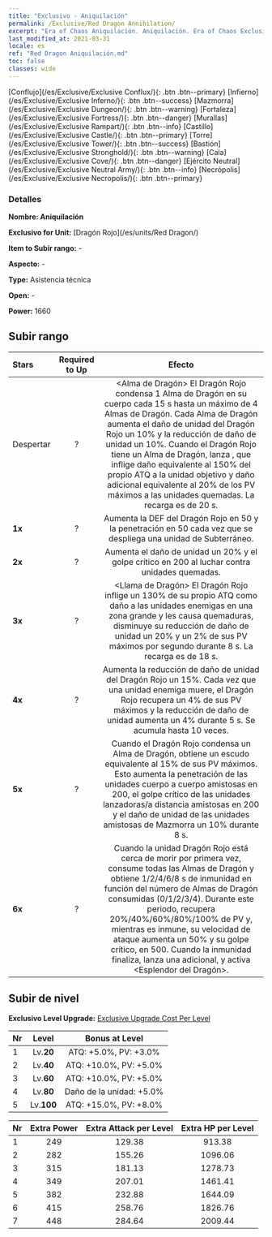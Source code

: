 ```yaml
---
title: "Exclusivo - Aniquilación"
permalink: /Exclusive/Red Dragon Annihilation/
excerpt: "Era of Chaos Aniquilación. Aniquilación. Era of Chaos Exclusivo Aniquilación. Dragón Rojo Exclusivo."
last_modified_at: 2021-03-31
locale: es
ref: "Red Dragon Aniquilación.md"
toc: false
classes: wide
---
```

 [Conflujo](/es/Exclusive/Exclusive Conflux/){: .btn .btn--primary} [Infierno](/es/Exclusive/Exclusive Inferno/){: .btn .btn--success} [Mazmorra](/es/Exclusive/Exclusive Dungeon/){: .btn .btn--warning} [Fortaleza](/es/Exclusive/Exclusive Fortress/){: .btn .btn--danger} [Murallas](/es/Exclusive/Exclusive Rampart/){: .btn .btn--info} [Castillo](/es/Exclusive/Exclusive Castle/){: .btn .btn--primary} [Torre](/es/Exclusive/Exclusive Tower/){: .btn .btn--success} [Bastión](/es/Exclusive/Exclusive Stronghold/){: .btn .btn--warning} [Cala](/es/Exclusive/Exclusive Cove/){: .btn .btn--danger} [Ejército Neutral](/es/Exclusive/Exclusive Neutral Army/){: .btn .btn--info} [Necrópolis](/es/Exclusive/Exclusive Necropolis/){: .btn .btn--primary} 

### Detalles
 **Nombre: Aniquilación** 

 **Exclusivo for Unit:** [Dragón Rojo](/es/units/Red Dragon/) 

 **Item to Subir rango:** -

 **Aspecto:** -

 **Type:** Asistencia técnica

 **Open:** -

 **Power:** 1660

## Subir rango

  |     Stars    |  Required to Up | Efecto |
  |:-------------|:---------------:|:---------------:|
  |  Despertar  | ? | <Alma de Dragón> El Dragón Rojo condensa 1 Alma de Dragón en su cuerpo cada 15 s hasta un máximo de 4 Almas de Dragón. Cada Alma de Dragón aumenta el daño de unidad del Dragón Rojo un 10% y la reducción de daño de unidad un 10%. Cuando el Dragón Rojo tiene un Alma de Dragón, lanza <Llama Infernal>, que inflige daño equivalente al 150% del propio ATQ a la unidad objetivo y daño adicional equivalente al 20% de los PV máximos a las unidades quemadas. La recarga es de 20 s. |
  | **1x** <i class="fas fa-star"/> | ? | Aumenta la DEF del Dragón Rojo en 50 y la penetración en 50 cada vez que se despliega una unidad de Subterráneo. |
  | **2x** <i class="fas fa-star"/> | ? | Aumenta el daño de unidad un 20% y el golpe crítico en 200 al luchar contra unidades quemadas. |
  | **3x** <i class="fas fa-star"/> | ? | <Llama de Dragón> El Dragón Rojo inflige un 130% de su propio ATQ como daño a las unidades enemigas en una zona grande y les causa quemaduras, disminuye su reducción de daño de unidad un 20% y un 2% de sus PV máximos por segundo durante 8 s. La recarga es de 18 s. |
  | **4x** <i class="fas fa-star"/> | ? | Aumenta la reducción de daño de unidad del Dragón Rojo un 15%. Cada vez que una unidad enemiga muere, el Dragón Rojo recupera un 4% de sus PV máximos y la reducción de daño de unidad aumenta un 4% durante 5 s. Se acumula hasta 10 veces. |
  | **5x** <i class="fas fa-star"/> | ? | Cuando el Dragón Rojo condensa un Alma de Dragón, obtiene un escudo equivalente al 15% de sus PV máximos. Esto aumenta la penetración de las unidades cuerpo a cuerpo amistosas en 200, el golpe crítico de las unidades lanzadoras/a distancia amistosas en 200 y el daño de unidad de las unidades amistosas de Mazmorra un 10% durante 8 s. |
  | **6x** <i class="fas fa-star"/> | ? | <Renacer Ardiente> Cuando la unidad Dragón Rojo está cerca de morir por primera vez, consume todas las Almas de Dragón y obtiene 1/2/4/6/8 s de inmunidad en función del número de Almas de Dragón consumidas (0/1/2/3/4). Durante este periodo, recupera 20%/40%/60%/80%/100% de PV y, mientras es inmune, su velocidad de ataque aumenta un 50% y su golpe crítico, en 500. Cuando la inmunidad finaliza, lanza una <Llamarada ardiente> adicional, y activa <Esplendor del Dragón>. |


## Subir de nivel
 **Exclusivo Level Upgrade:** [Exclusive Upgrade Cost Per Level](/Exclusive/ExclusiveUpgradeCostPerLevel/)

  |  Nr  |   Level  | Bonus at Level |
  |:-----|:--------:|:--------------:|
  | 1 | Lv.**20** | ATQ: +5.0%, PV: +3.0% |
  | 2 | Lv.**40** | ATQ: +10.0%, PV: +5.0% |
  | 3 | Lv.**60** | ATQ: +10.0%, PV: +5.0% |
  | 4 | Lv.**80** | Daño de la unidad: +5.0% |
  | 5 | Lv.**100** | ATQ: +15.0%, PV: +8.0% |


  |  Nr  |  Extra Power | Extra Attack per Level | Extra HP per Level |
  |:-----|:--------:|:--------:|:--------:|
  | 1 | 249 | 129.38 | 913.38 |
  | 2 | 282 | 155.26 | 1096.06 |
  | 3 | 315 | 181.13 | 1278.73 |
  | 4 | 349 | 207.01 | 1461.41 |
  | 5 | 382 | 232.88 | 1644.09 |
  | 6 | 415 | 258.76 | 1826.76 |
  | 7 | 448 | 284.64 | 2009.44 |


